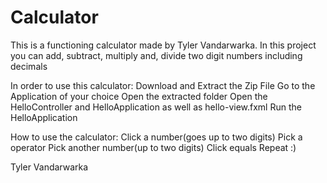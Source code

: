 # Calculator
This is a functioning calculator made by Tyler Vandarwarka.
In this project you can add, subtract, multiply and, divide two digit numbers including decimals

In order to use this calculator:
Download and Extract the Zip File
Go to the Application of your choice
Open the extracted folder
Open the HelloController and HelloApplication as well as hello-view.fxml
Run the HelloApplication

How to use the calculator:
Click a number(goes up to two digits)
Pick a operator
Pick another number(up to two digits)
Click equals
Repeat
:)


Tyler Vandarwarka

